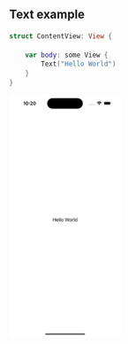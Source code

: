 ## Text example

```swift
struct ContentView: View {

    var body: some View {
        Text("Hello World")
    }
}
```

<img src="preview.png" width="40%" >
